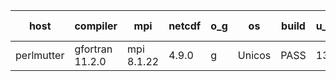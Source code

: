 

| host     | compiler                              | mpi                      | netcdf        | o_g        | os       | build       | u_pass          | u_fail          | s_pass            | s_fail            | e_pass             | e_fail             | nuopc_pass       | nuopc_fail       | artifacts link          |
|----------|---------------------------------------|--------------------------|---------------|------------|----------|-------------|-----------------|-----------------|-------------------|-------------------|--------------------|--------------------|------------------|------------------|-------------------------|
| perlmutter | gfortran 11.2.0 | mpi 8.1.22  | 4.9.0  | g | Unicos | PASS | 13858 | 15 | 49 | 0 | 80 | 0 | 0 | 52 | <a href="https://github.com/esmf-org/esmf-test-artifacts.git/tree/b42f7e2c7c822934dbebd16159618fd3e0af1d5a/v8.4.0/gfortran/11.2.0/g/mpi/8.1.22" target="_blank">b42f7e2</a> | 
